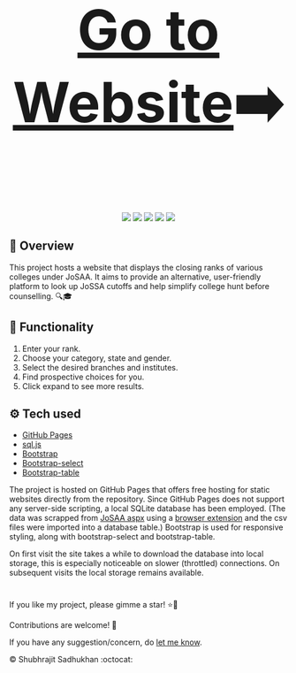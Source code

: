 <h3 align='center' style='font-size: 100'><a target="_blank" href='https://sbrjt.github.io/josaa-cutoffs' >Go to Website</a>➡️</h3>

<div align='center'>
<img src="https://img.shields.io/github/stars/sbrjt/josaa-cutoffs?style=flat">
<a href="https://github.com/Sbrjt/josaa-cutoffs/issues"><img src="https://img.shields.io/github/issues/sbrjt/josaa-cutoffs"></a>
<a href="https://github.com/Sbrjt/josaa-cutoffs/commits/main/"><img src="https://img.shields.io/github/last-commit/sbrjt/josaa-cutoffs"></a>
<a href="https://github.com/Sbrjt/josaa-cutoffs/archive/refs/heads/main.zip"><img src="https://img.shields.io/github/repo-size/sbrjt/josaa-cutoffs"></a>
<a href="https://www.gnu.org/licenses/agpl-3.0"><img src="https://img.shields.io/badge/License-AGPL_v3-blue.svg"></a>
</div>

<!--
![GitHub Downloads (all assets, all releases)](https://img.shields.io/github/downloads/Sbrjt/josaa-cutoffs/total)
![GitHub forks](https://img.shields.io/github/forks/sbrjt/josaa-cutoffs?style=flat)
![Gitea Pull Requests](https://img.shields.io/gitea/pull-requests/all/sbrjt/josaa-cutoffs)
 -->


## 📝 Overview

This project hosts a website that displays the closing ranks of various colleges under JoSAA. It aims to provide an alternative, user-friendly platform to look up JoSSA cutoffs and help simplify college hunt before counselling. 🔍🎓

## 📲 Functionality

1. Enter your rank.
2. Choose your category, state and gender.
3. Select the desired branches and institutes.
4. Find prospective choices for you.
5. Click expand to see more results.

## ⚙️ Tech used

- [GitHub Pages](https://pages.github.com/)
- [sql.js](https://sql.js.org/)
- [Bootstrap](https://getbootstrap.com/)
- [Bootstrap-select](https://developer.snapappointments.com/bootstrap-select)
- [Bootstrap-table](https://bootstrap-table.com/)

The project is hosted on GitHub Pages that offers free hosting for static websites directly from the repository. Since GitHub Pages does not support any server-side scripting, a local SQLite database has been employed. (The data was scrapped from [JoSAA aspx](https://josaa.admissions.nic.in/Applicant/seatallotmentresult/currentorcr.aspx) using a [browser extension](https://chromewebstore.google.com/detail/html-table-scraper/ncphhmcjgbpglahiijnaaaaneoijlmkj) and the csv files were imported into a database table.) Bootstrap is used for responsive styling, along with bootstrap-select and bootstrap-table.

On first visit the site takes a while to download the database into local storage, this is especially noticeable on slower (throttled) connections. On subsequent visits the local storage remains available.

#

If you like my project, please gimme a star! ⭐💫

Contributions are welcome! 🤝

If you have any suggestion/concern, do [let me know](https://mailhide.io/e/kMGaefEP).

© Shubhrajit Sadhukhan :octocat:

